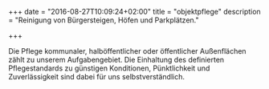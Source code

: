 +++
date = "2016-08-27T10:09:24+02:00"
title = "objektpflege"
description = "Reinigung von Bürgersteigen, Höfen und Parkplätzen."

+++


Die Pflege kommunaler, halböffentlicher oder öffentlicher Außenflächen zählt zu unserem Aufgabengebiet. Die Einhaltung des definierten Pflegestandards zu günstigen Konditionen, Pünktlichkeit und Zuverlässigkeit sind dabei für uns selbstverständlich.

